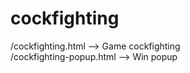 # cockfighting
/cockfighting.html --> Game cockfighting <br>
/cockfighting-popup.html --> Win popup <br>
